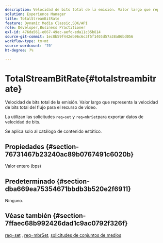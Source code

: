 ```yaml
---
description: Velocidad de bits total de la emisión. Valor largo que representa la velocidad de bits total del flujo para el recurso de vídeo.
solution: Experience Manager
title: TotalStreamBitRate
feature: Dynamic Media Classic,SDK/API
role: Developer,Business Practitioner
exl-id: 476da561-e067-49ec-aefc-eda11c35b814
source-git-commit: 1ec8b59f442eb96c6c3f5f1405d57a38a86bd056
workflow-type: tm+mt
source-wordcount: '70'
ht-degree: 7%

---
```


# TotalStreamBitRate{#totalstreambitrate}

Velocidad de bits total de la emisión. Valor largo que representa la velocidad de bits total del flujo para el recurso de vídeo.

La utilizan las solicitudes `req=set` y `req=mbrSet`para exportar datos de velocidad de bits.

Se aplica solo al catálogo de contenido estático.

## Propiedades {#section-76731467b23240ac89b0767491c6020b}

Valor entero (bps)

## Predeterminado {#section-dba669ea75354671bbdb3b520e2f6911}

Ninguno.

## Véase también {#section-7ffaec68b992426dad1c9ac0792f326f}

[req=set](../../../../../is-api/http-ref/image-serving-api-ref/c-http-protocol-reference/c-command-reference/r-req/r-set.md#reference-2cac1a03eaf44a7986e18f2898384f98) ,  [req=mbrSet](../../../../../is-api/http-ref/image-serving-api-ref/c-http-protocol-reference/c-command-reference/r-req/r-mbrset.md#reference-603d75babde74508a878c27bd4cced73),  [solicitudes de conjuntos de medios](../../../../../is-api/http-ref/image-serving-api-ref/c-http-protocol-reference/c-syntax-and-features/r-media-set-requests.md#reference-f2f2aa11208b47609fe17848d3b86a0b)
